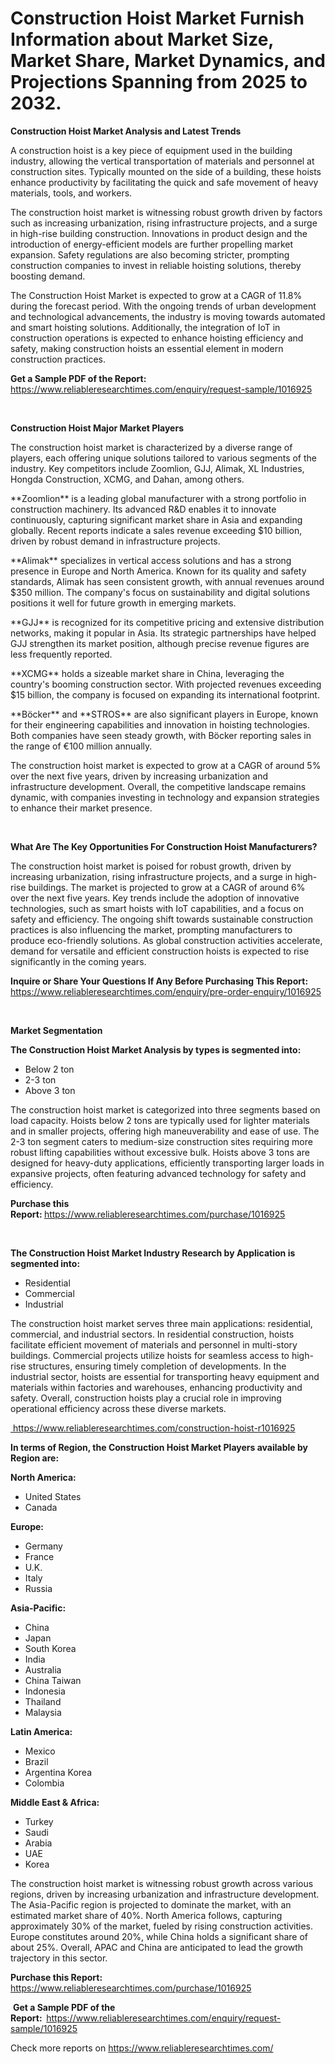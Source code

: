 <p><h1>Construction Hoist Market Furnish Information about Market Size, Market Share, Market Dynamics, and Projections Spanning from 2025 to 2032.</h1></p><p><strong>Construction Hoist Market Analysis and Latest Trends</strong></p>
<p><p>A construction hoist is a key piece of equipment used in the building industry, allowing the vertical transportation of materials and personnel at construction sites. Typically mounted on the side of a building, these hoists enhance productivity by facilitating the quick and safe movement of heavy materials, tools, and workers. </p><p>The construction hoist market is witnessing robust growth driven by factors such as increasing urbanization, rising infrastructure projects, and a surge in high-rise building construction. Innovations in product design and the introduction of energy-efficient models are further propelling market expansion. Safety regulations are also becoming stricter, prompting construction companies to invest in reliable hoisting solutions, thereby boosting demand.</p><p>The Construction Hoist Market is expected to grow at a CAGR of 11.8% during the forecast period. With the ongoing trends of urban development and technological advancements, the industry is moving towards automated and smart hoisting solutions. Additionally, the integration of IoT in construction operations is expected to enhance hoisting efficiency and safety, making construction hoists an essential element in modern construction practices.</p></p>
<p><strong>Get a Sample PDF of the Report:&nbsp;</strong> <a href="https://www.reliableresearchtimes.com/enquiry/request-sample/1016925?utm_campaign=2096&utm_medium=2&utm_source=Github&utm_content=ia&utm_term=21022025&utm_id=construction-hoist">https://www.reliableresearchtimes.com/enquiry/request-sample/1016925</a></p>
<p>&nbsp;</p>
<p><strong>Construction Hoist Major Market Players</strong></p>
<p><p>The construction hoist market is characterized by a diverse range of players, each offering unique solutions tailored to various segments of the industry. Key competitors include Zoomlion, GJJ, Alimak, XL Industries, Hongda Construction, XCMG, and Dahan, among others.</p><p>**Zoomlion** is a leading global manufacturer with a strong portfolio in construction machinery. Its advanced R&D enables it to innovate continuously, capturing significant market share in Asia and expanding globally. Recent reports indicate a sales revenue exceeding $10 billion, driven by robust demand in infrastructure projects.</p><p>**Alimak** specializes in vertical access solutions and has a strong presence in Europe and North America. Known for its quality and safety standards, Alimak has seen consistent growth, with annual revenues around $350 million. The company's focus on sustainability and digital solutions positions it well for future growth in emerging markets.</p><p>**GJJ** is recognized for its competitive pricing and extensive distribution networks, making it popular in Asia. Its strategic partnerships have helped GJJ strengthen its market position, although precise revenue figures are less frequently reported.</p><p>**XCMG** holds a sizeable market share in China, leveraging the country's booming construction sector. With projected revenues exceeding $15 billion, the company is focused on expanding its international footprint.</p><p>**Böcker** and **STROS** are also significant players in Europe, known for their engineering capabilities and innovation in hoisting technologies. Both companies have seen steady growth, with Böcker reporting sales in the range of €100 million annually.</p><p>The construction hoist market is expected to grow at a CAGR of around 5% over the next five years, driven by increasing urbanization and infrastructure development. Overall, the competitive landscape remains dynamic, with companies investing in technology and expansion strategies to enhance their market presence.</p></p>
<p>&nbsp;</p>
<p><strong>What Are The Key Opportunities For Construction Hoist Manufacturers?</strong></p>
<p><p>The construction hoist market is poised for robust growth, driven by increasing urbanization, rising infrastructure projects, and a surge in high-rise buildings. The market is projected to grow at a CAGR of around 6% over the next five years. Key trends include the adoption of innovative technologies, such as smart hoists with IoT capabilities, and a focus on safety and efficiency. The ongoing shift towards sustainable construction practices is also influencing the market, prompting manufacturers to produce eco-friendly solutions. As global construction activities accelerate, demand for versatile and efficient construction hoists is expected to rise significantly in the coming years.</p></p>
<p><strong>Inquire or Share Your Questions If Any Before Purchasing This Report:</strong> <a href="https://www.reliableresearchtimes.com/enquiry/pre-order-enquiry/1016925?utm_campaign=2096&utm_medium=2&utm_source=Github&utm_content=ia&utm_term=21022025&utm_id=construction-hoist">https://www.reliableresearchtimes.com/enquiry/pre-order-enquiry/1016925</a></p>
<p>&nbsp;</p>
<p><strong>Market Segmentation</strong></p>
<p><strong>The Construction Hoist Market Analysis by types is segmented into:</strong></p>
<p><ul><li>Below 2 ton</li><li>2-3 ton</li><li>Above 3 ton</li></ul></p>
<p><p>The construction hoist market is categorized into three segments based on load capacity. Hoists below 2 tons are typically used for lighter materials and in smaller projects, offering high maneuverability and ease of use. The 2-3 ton segment caters to medium-size construction sites requiring more robust lifting capabilities without excessive bulk. Hoists above 3 tons are designed for heavy-duty applications, efficiently transporting larger loads in expansive projects, often featuring advanced technology for safety and efficiency.</p></p>
<p><strong>Purchase this Report:&nbsp;</strong><a href="https://www.reliableresearchtimes.com/purchase/1016925?utm_campaign=2096&utm_medium=2&utm_source=Github&utm_content=ia&utm_term=21022025&utm_id=construction-hoist">https://www.reliableresearchtimes.com/purchase/1016925</a></p>
<p>&nbsp;</p>
<p><strong>The Construction Hoist Market Industry Research by Application is segmented into:</strong></p>
<p><ul><li>Residential</li><li>Commercial</li><li>Industrial</li></ul></p>
<p><p>The construction hoist market serves three main applications: residential, commercial, and industrial sectors. In residential construction, hoists facilitate efficient movement of materials and personnel in multi-story buildings. Commercial projects utilize hoists for seamless access to high-rise structures, ensuring timely completion of developments. In the industrial sector, hoists are essential for transporting heavy equipment and materials within factories and warehouses, enhancing productivity and safety. Overall, construction hoists play a crucial role in improving operational efficiency across these diverse markets.</p></p>
<p><a href="https://www.reliableresearchtimes.com/construction-hoist-r1016925?utm_campaign=2096&utm_medium=2&utm_source=Github&utm_content=ia&utm_term=21022025&utm_id=construction-hoist">&nbsp;https://www.reliableresearchtimes.com/construction-hoist-r1016925</a></p>
<p><strong>In terms of Region, the Construction Hoist Market Players available by Region are:</strong></p>
<p>
    <p> <strong> North America: </strong>
        <ul>
            <li>United States</li>
            <li>Canada</li>
        </ul>
        </p> 
    <p> <strong> Europe: </strong>
        <ul>
            <li>Germany</li>
            <li>France</li>
            <li>U.K.</li>
            <li>Italy</li>
            <li>Russia</li>
        </ul>
        </p> 
    <p> <strong> Asia-Pacific: </strong>
        <ul>
            <li>China</li>
            <li>Japan</li>
            <li>South Korea</li>
            <li>India</li>
            <li>Australia</li>
            <li>China Taiwan</li>
            <li>Indonesia</li>
            <li>Thailand</li>
            <li>Malaysia</li>
        </ul>
        </p> 
    <p> <strong> Latin America: </strong>
        <ul>
            <li>Mexico</li>
            <li>Brazil</li>
            <li>Argentina Korea</li>
            <li>Colombia</li>
        </ul>
        </p> 
    <p> <strong> Middle East & Africa: </strong>
        <ul>
            <li>Turkey</li>
            <li>Saudi</li>
            <li>Arabia</li>
            <li>UAE</li>
            <li>Korea</li>
        </ul>
    </p>
    </p>
<p><p>The construction hoist market is witnessing robust growth across various regions, driven by increasing urbanization and infrastructure development. The Asia-Pacific region is projected to dominate the market, with an estimated market share of 40%. North America follows, capturing approximately 30% of the market, fueled by rising construction activities. Europe constitutes around 20%, while China holds a significant share of about 25%. Overall, APAC and China are anticipated to lead the growth trajectory in this sector.</p></p>
<p><strong>Purchase this Report: </strong><a href="https://www.reliableresearchtimes.com/purchase/1016925?utm_campaign=2096&utm_medium=2&utm_source=Github&utm_content=ia&utm_term=21022025&utm_id=construction-hoist">https://www.reliableresearchtimes.com/purchase/1016925</a></p>
<p>&nbsp;<strong>Get a Sample PDF of the Report:&nbsp;&nbsp;</strong><a href="https://www.reliableresearchtimes.com/enquiry/request-sample/1016925?utm_campaign=2096&utm_medium=2&utm_source=Github&utm_content=ia&utm_term=21022025&utm_id=construction-hoist">https://www.reliableresearchtimes.com/enquiry/request-sample/1016925</a></p>
<p><strong></strong></p>
<p>Check more reports on <a href="https://www.reliableresearchtimes.com/?utm_campaign=2096&utm_medium=2&utm_source=Github&utm_content=ia&utm_term=21022025&utm_id=construction-hoist">https://www.reliableresearchtimes.com/</a></p>